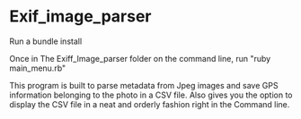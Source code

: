 # Exif_image_parser

Run a bundle install

Once in The Exiff_Image_parser folder on the command line, run "ruby main_menu.rb"

This program is built to parse metadata from Jpeg images and save GPS information belonging to the photo in a CSV file.
Also gives you the option to display the CSV file in a neat and orderly fashion right in the Command line.
